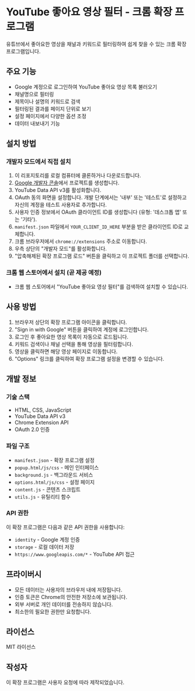 # YouTube 좋아요 영상 필터 - 크롬 확장 프로그램

유튜브에서 좋아요한 영상을 채널과 키워드로 필터링하여 쉽게 찾을 수 있는 크롬 확장 프로그램입니다.

## 주요 기능

- Google 계정으로 로그인하여 YouTube 좋아요 영상 목록 불러오기
- 채널명으로 필터링
- 제목이나 설명의 키워드로 검색
- 필터링된 결과를 페이지 단위로 보기
- 설정 페이지에서 다양한 옵션 조정
- 데이터 내보내기 기능

## 설치 방법

### 개발자 모드에서 직접 설치

1. 이 리포지토리를 로컬 컴퓨터에 클론하거나 다운로드합니다.
2. [Google 개발자 콘솔](https://console.developers.google.com/)에서 프로젝트를 생성합니다.
3. YouTube Data API v3를 활성화합니다.
4. OAuth 동의 화면을 설정합니다. 개발 단계에서는 '내부' 또는 '테스트'로 설정하고 자신의 계정을 테스트 사용자로 추가합니다.
5. 사용자 인증 정보에서 OAuth 클라이언트 ID를 생성합니다 (유형: '데스크톱 앱' 또는 '기타').
6. `manifest.json` 파일에서 `YOUR_CLIENT_ID_HERE` 부분을 받은 클라이언트 ID로 교체합니다.
7. 크롬 브라우저에서 `chrome://extensions` 주소로 이동합니다.
8. 우측 상단의 "개발자 모드"를 활성화합니다.
9. "압축해제된 확장 프로그램 로드" 버튼을 클릭하고 이 프로젝트 폴더를 선택합니다.

### 크롬 웹 스토어에서 설치 (곧 제공 예정)

- 크롬 웹 스토어에서 "YouTube 좋아요 영상 필터"를 검색하여 설치할 수 있습니다.

## 사용 방법

1. 브라우저 상단의 확장 프로그램 아이콘을 클릭합니다.
2. "Sign in with Google" 버튼을 클릭하여 계정에 로그인합니다.
3. 로그인 후 좋아요한 영상 목록이 자동으로 로드됩니다.
4. 키워드 검색이나 채널 선택을 통해 영상을 필터링합니다.
5. 영상을 클릭하면 해당 영상 페이지로 이동합니다.
6. "Options" 링크를 클릭하여 확장 프로그램 설정을 변경할 수 있습니다.

## 개발 정보

### 기술 스택

- HTML, CSS, JavaScript
- YouTube Data API v3
- Chrome Extension API
- OAuth 2.0 인증

### 파일 구조

- `manifest.json` - 확장 프로그램 설정
- `popup.html/js/css` - 메인 인터페이스
- `background.js` - 백그라운드 서비스
- `options.html/js/css` - 설정 페이지
- `content.js` - 콘텐츠 스크립트
- `utils.js` - 유틸리티 함수

### API 권한

이 확장 프로그램은 다음과 같은 API 권한을 사용합니다:

- `identity` - Google 계정 인증
- `storage` - 로컬 데이터 저장
- `https://www.googleapis.com/*` - YouTube API 접근

## 프라이버시

- 모든 데이터는 사용자의 브라우저 내에 저장됩니다.
- 인증 토큰은 Chrome의 안전한 저장소에 보관됩니다.
- 외부 서버로 개인 데이터를 전송하지 않습니다.
- 최소한의 필요한 권한만 요청합니다.

## 라이선스

MIT 라이선스

## 작성자

이 확장 프로그램은 사용자 요청에 따라 제작되었습니다.